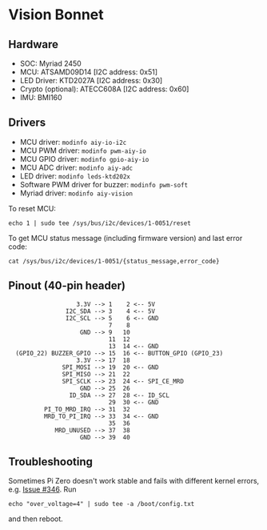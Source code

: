 # Vision Bonnet

## Hardware

* SOC: Myriad 2450
* MCU: ATSAMD09D14 [I2C address: 0x51]
* LED Driver: KTD2027A [I2C address: 0x30]
* Crypto (optional): ATECC608A [I2C address: 0x60]
* IMU: BMI160

## Drivers

* MCU driver: `modinfo aiy-io-i2c`
* MCU PWM driver: `modinfo pwm-aiy-io`
* MCU GPIO driver: `modinfo gpio-aiy-io`
* MCU ADC driver: `modinfo aiy-adc`
* LED driver: `modinfo leds-ktd202x`
* Software PWM driver for buzzer: `modinfo pwm-soft`
* Myriad driver: `modinfo aiy-vision`

To reset MCU:
```
echo 1 | sudo tee /sys/bus/i2c/devices/1-0051/reset
```

To get MCU status message (including firmware version) and last error code:
```
cat /sys/bus/i2c/devices/1-0051/{status_message,error_code}
```

## Pinout (40-pin header)

```
                   3.3V --> 1    2 <-- 5V
                I2C_SDA --> 3    4 <-- 5V
                I2C_SCL --> 5    6 <-- GND
                            7    8
                    GND --> 9   10
                            11  12
                            13  14 <-- GND
  (GPIO_22) BUZZER_GPIO --> 15  16 <-- BUTTON_GPIO (GPIO_23)
                   3.3V --> 17  18
               SPI_MOSI --> 19  20 <-- GND
               SPI_MISO --> 21  22
               SPI_SCLK --> 23  24 <-- SPI_CE_MRD
                    GND --> 25  26
                 ID_SDA --> 27  28 <-- ID_SCL
                            29  30 <-- GND
          PI_TO_MRD_IRQ --> 31  32
          MRD_TO_PI_IRQ --> 33  34 <-- GND
                            35  36
             MRD_UNUSED --> 37  38
                    GND --> 39  40
```

## Troubleshooting

Sometimes Pi Zero doesn't work stable and fails with different kernel errors,
e.g. [Issue #346]. Run
```
echo "over_voltage=4" | sudo tee -a /boot/config.txt
```
and then reboot.

[Issue #346]: https://github.com/google/aiyprojects-raspbian/issues/346